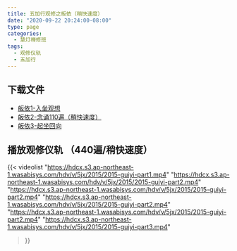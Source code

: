```yaml
---
title: 五加行观修之皈依（稍快速度）
date: "2020-09-22 20:24:00-08:00"
type: page
categories:
  - 慧灯禅修班
tags:
  - 观修仪轨
  - 五加行
---
```


## 下载文件

- [皈依1-入坐观想](https://hdcx.s3.ap-northeast-1.wasabisys.com/hdv/v/5jx/2015/2015-guiyi-part1.mp4)
- [皈依2-念诵110遍（稍快速度）](https://hdcx.s3.ap-northeast-1.wasabisys.com/hdv/v/5jx/2015/2015-guiyi-part2.mp4)
- [皈依3-起坐回向](https://hdcx.s3.ap-northeast-1.wasabisys.com/hdv/v/5jx/2015/2015-guiyi-part3.mp4)

## 播放观修仪轨 （440遍/稍快速度）

{{< videolist 
    "https://hdcx.s3.ap-northeast-1.wasabisys.com/hdv/v/5jx/2015/2015-guiyi-part1.mp4"
    "https://hdcx.s3.ap-northeast-1.wasabisys.com/hdv/v/5jx/2015/2015-guiyi-part2.mp4"
    "https://hdcx.s3.ap-northeast-1.wasabisys.com/hdv/v/5jx/2015/2015-guiyi-part2.mp4"
    "https://hdcx.s3.ap-northeast-1.wasabisys.com/hdv/v/5jx/2015/2015-guiyi-part2.mp4"
    "https://hdcx.s3.ap-northeast-1.wasabisys.com/hdv/v/5jx/2015/2015-guiyi-part2.mp4"
    "https://hdcx.s3.ap-northeast-1.wasabisys.com/hdv/v/5jx/2015/2015-guiyi-part3.mp4"
 >}}


